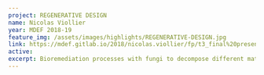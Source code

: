 ```yaml
---
project: REGENERATIVE DESIGN
name: Nicolas Viollier
year: MDEF 2018-19
feature_img: /assets/images/highlights/REGENERATIVE-DESIGN.jpg
link: https://mdef.gitlab.io/2018/nicolas.viollier/fp/t3_final%20presentation/
active:
excerpt: Bioremediation processes with fungi to decompose different materials
---
```

